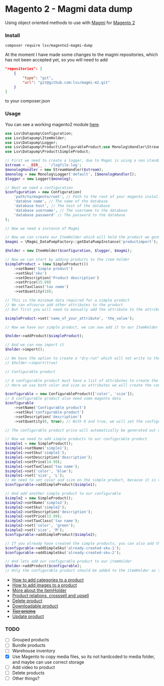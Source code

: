 # Magento 2 - Magmi data dump

Using object oriented methods to use with [Magmi](https://github.com/macopedia/magmi-m2) for [Magento 2](https://magento.com/)

### Install

`composer require lsv/magento2-magmi-dump`

At the moment I have made some changes to the magmi repositories, which has not been accepted yet, so you will need to add

```json
"repositories": [
    {
        "type": "git",
        "url": "git@github.com:lsv/magmi-m2.git"
    }
]
``` 

to your composer.json

### Usage

You can see a working magento2 module [here](https://github.com/lsv/magento2-magmi-datapump-magento-module).

```php
use Lsv\Datapump\Configuration;
use Lsv\Datapump\ItemHolder;
use Lsv\Datapump\Logger;
use Lsv\Datapump\Product\ConfigurableProduct;use Monolog\Handler\StreamHandler;
use Lsv\Datapump\Product\SimpleProduct;

// First we need to create a logger, due to Magmi is using a non standardized method, we need to make a little of a work around
$stream = __DIR__ . '/logfile.log';
$monologHandler = new StreamHandler($stream);
$monolog = new Monolog\Logger('default', [$monologHandler]);
$logger = new Logger($monolog);

// Next we need a configuration
$configuration = new Configuration(
    'path/to/magento/root', // Path to the root of your magento installation
    'databse name', // The name of the database
    'database host', // The host of the database
    'database username', // The username to the database
    'database password' // The password to the database
);

// Now we need a instance of Magmi

// Now we can create our ItemHolder which will hold the product we gonna import
$magmi = \Magmi_DataPumpFactory::getDataPumpInstance('productimport');

$holder = new ItemHolder($configuration, $logger, $magmi);

// Now we can start by adding products to the item holder
$simpleProduct = (new SimpleProduct())
    ->setName('Simple product')
    ->setSku('sku')
    ->setDescription('Product description')
    ->setPrice(15.99)
    ->setTaxClass('tax name')
    ->setQuantity(10);

// This is the minimum data required for a simple product
// We can ofcourse add other attributes to the product
// But first you will need to manually add the attribute to the attribute set in magento backend, before it can be used

$simpleProduct->set('name_of_your_attribute', 'the_value');

// Now we have our simple product, we can now add it to our ItemHolder

$holder->addProduct($simpleProduct);

// And we can now import it
$holder->import();

// We have the option to create a "dry-run" which will not write to the database, but it will send the data to the console
// $holder->import(true) 

// Configurable product

// A configurable product must have a list of attributes to create the configurable product from the simple products
// Here we use both color and size as attributes we will create the configurable product out of

$configurable = new ConfigurableProduct(['color', 'size']);
// A configurable product also need some magento data
$configurable
    ->setName('Configurable product')
    ->setSku('configurable-product')
    ->setDescription('description')
    ->setQuantity(0, true); // With 0 and true, we will set the configurable product to always be in stock

// The configurable product price will automatically be generated out of the prices on the simple products

// Now we need to add simple products to our configurable product
$simple1 = new SimpleProduct();
$simple1->setName('simple1');
$simple1->setSku('simple1');
$simple1->setDescription('description');
$simple1->setPrice(14.99);
$simple1->setTaxClass('tax name');
$simple1->set('color', 'blue');
$simple1->set('size', 'L');
// We need to set color and size on the simple product, because it is required by the configurable product
$configurable->addSimpleProduct($simple1);

// And add another simple product to our configurable
$simple2 = new SimpleProduct();
$simple2->setName('simple2');
$simple2->setSku('simple2');
$simple2->setDescription('description');
$simple2->setPrice(13.99);
$simple2->setTaxClass('tax name');
$simple2->set('color', 'green');
$simple2->set('size', 'M');
$configurable->addSimpleProduct($simple2);

// If you already have created the simple products, you can also add them to the configurable product by using
$configurable->addSimpleSku('already-created-sku-1');
$configurable->addSimpleSku('already-created-sku-2');

// And lets add our configurable product to our itemHolder
$holder->addProduct($configurable);
// Only the configurable product should be added to the itemHolder as the simple products will automatically be imported and checked for missing attributes
```

* [How to add categories to a product](documentation/categories.md)
* [How to add images to a product](documentation/images.md)
* [More about the itemHolder](documentation/itemholder.md)
* [Product relations, crosssell and upsell ](documentation/relations.md)
* [Delete product](documentation/deleteproduct.md)
* [Downloadable product](documentation/downloadableproduct.md)
* [~~Tier pricing~~](documentation/tierpricing.md)
* [Update product](documentation/updateproduct.md)

### TODO

* [ ] Grouped products
* [ ] Bundle products
* [ ] Warehouse inventory
* [x] Use Magento to copy media files, so its not hardcoded to media folder, and maybe can use correct storage
* [ ] Add video to product
* [ ] Delete products
* [ ] Other things?
